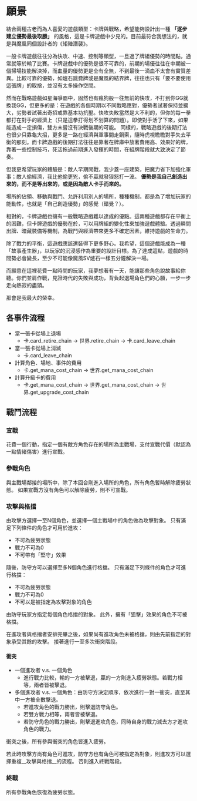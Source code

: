 # 願景
結合兩種古老而為人喜愛的遊戲類型：卡牌與戰略，希望能夠設計出一種 __「逐步建立優勢最後取勝」__ 的風格，這是卡牌遊戲中少見的。目前最符合我想法的，就是與魔風同個設計者的《矩陣潛襲》。

一般卡牌遊戲往往分為快攻、中速、控制等類型，一旦過了牌組優勢的時間點，通常就等於輸了比賽。卡牌遊戲中的優勢是很不可靠的，前期的場優往往在中期被一個掃場技能解決掉，而血量的優勢更是全有全無，不到最後一滴血不太會有實質差異。比較可靠的優勢，如爐石跳費牌或是魔風的結界牌，往往也只有「要不要使用這張牌」的取捨，並沒有太多操作空間。

然而在戰略遊戲如星海爭霸中，固然也有瘋狗般一往無前的快攻，不打到你GG就換我GG，但更多的是：在遊戲的各個時期以不同戰略應對，優勢者試著保持並擴大，劣勢者試著出奇招或靠基本功抗壓。快攻失敗當然是大不利的，但你的每一拳都打在對手的經濟上（只是這拳打得划不划算的問題）。即使對手活了下來，如果能造成一定損傷，雙方未嘗沒有決戰後期的可能。
同樣的，戰略遊戲的後期打法也很少只靠龜大招，更多是一路在經濟與軍事間走鋼索，隨時虎視瞻瞻對手失去平衡的那刻。而卡牌遊戲的後期打法往往是靠著在牌庫中放著費用高、效果好的牌，靠著一些控制技巧，死活拖過前期進入發揮的時間，在組牌階段就大致決定了節奏。

但我更希望玩家的體驗是：敵人早期開戰，我少蓋一座建築，把魔力省下加強化軍事；敵人偷經濟，我比他偷更兇，偷不贏就發狠怒打一波。
__優勢是我自己創造出來的，而不是等出來的，或是因為敵人卡手而來的。__

場所的佔領、移動與戰鬥、允許利用別人的場所，種種機制，都是為了增加玩家的能動性，也就是「自己創造優勢」的感覺（錯覺？）。

相對的，卡牌遊戲也擁有一般戰略遊戲難以達成的優點。這兩種遊戲都存在平衡上的困難，但卡牌遊戲的優勢在於，可以用牌組的變化性來加強遊戲體驗。透過瞬間出牌、暗藏裝備等機制，為戰鬥與經濟帶來更多不確定因素，維持遊戲的生命力。

除了戰力的平衡，這遊戲應該還裝得下更多野心。我希望，這個遊戲能成為一種「故事產生器」，以玩家的沉浸感作為重要的設計目標。為了達成這點，遊戲的時間勢必會變長，至少不可能像魔風SV爐石一樣五分鐘解決一場。

而願意在這裡花費一點時間的玩家，我夢想著有一天，能讓那些角色說故事給你聽。你們並肩作戰，見證時代的失敗與成功，背負起退場角色們的心願，一步一步走向熱寂的盡頭。

那會是我最大的榮幸。

## 各事件流程 ##
* 當一張卡從場上退場
    - 卡.card_retire_chain -> 世界.retire_chain -> 卡.card_leave_chain
* 當一張卡從場上消滅
    - 卡.card_leave_chain
* 計算角色、場地、事件的費用
    - 卡.get_mana_cost_chain -> 世界.get_mana_cost_chain
* 計算升級卡的費用
    - 卡.get_mana_cost_chain -> 世界.get_mana_cost_chain -> 世界.get_upgrade_cost_chain

## 戰鬥流程 ##

### 宣戰 ###
花費一個行動，指定一個有敵方角色存在的場所為主戰場，支付宣戰代價（默認為一點情緒傷害）進行宣戰。

### 參戰角色 ###
與主戰場鄰接的場所中，除了本回合剛進入場所的角色，所有角色暫時解除疲勞狀態。
如果宣戰方沒有角色可以解除疲勞，則不可宣戰。  

### 攻擊與格擋 ###
由攻擊方選擇一至N個角色，並選擇一個主戰場中的角色做為攻擊對象。
只有滿足下列條件的角色才可用於進攻：

* 不可為疲勞狀態
* 戰力不可為0
* 不可帶有「堅守」效果

隨後，防守方可以選擇至多N個角色進行格擋。
只有滿足下列條件的角色才可進行格擋：

* 不可為疲勞狀態
* 戰力不可為0
* 不可以是被指定為攻擊對象的角色

由防守玩家方指定每個角色格擋的對象。
此外，擁有「狙擊」效果的角色不可被格擋。

在進攻者與格擋者安排完畢之後，如果尚有進攻角色未被格擋，則由先前指定的對象承受其餘的攻擊。
接著進行一至多次衝突階段。

#### 衝突 ####
* 一個進攻者 v.s. 一個角色
    - 進行戰力比較，輸的一方被擊退，贏的一方則進入疲勞狀態。若戰力相等，兩者皆被擊退。
* 多個進攻者 v.s. 一個角色：由防守方決定順序，依次進行一對一衝突，直至其中一方被全數擊退。
    - 若進攻角色的戰力勝出，則擊退防守角色。
    - 若雙方戰力相等，兩者皆被擊退。
    - 若防守角色的戰力勝出，則擊退進攻角色，同時自身的戰力減去方才進攻角色的戰力。

衝突之後，所有參與衝突的角色皆進入疲勞。

若此時攻擊方尚有角色可進攻，防守方也有角色可被指定為對象，則進攻方可以選擇重複__攻擊與格擋__的流程。
否則進入終戰階段。

### 終戰 ###
所有參戰角色恢復為疲勞狀態。